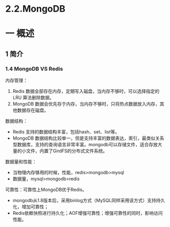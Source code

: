 # 2.2.MongoDB

# 一 概述
## 1 简介

### 1.4 MongoDB VS Redis
内存管理：
1. Redis 数据全部存在内存，定期写入磁盘，当内存不够时，可以选择指定的 LRU 算法删除数据。
2. MongoDB 数据会优先存于内存，当内存不够时，只将热点数据放入内存，其他数据存在磁盘。

数据结构：
- Redis 支持的数据结构丰富，包括hash、set、list等。
- MongoDB 数据结构比较单一，但是支持丰富的数据表达，索引，最类似关系型数据库，支持的查询语言非常丰富。mongodb可以存储文件，适合存放大量的小文件，内置了GirdFS的分布式文件系统。

数据量和性能：
- 当物理内存够用的时候，性能，redis>mongodb>mysql
- 数据量，mysql>mongodb>redis

可靠性：可靠性上MongoDB优于Redis。
- mongodb从1.8版本后，采用binlog方式（MySQL同样采用该方式）支持持久化，增加可靠性；
- Redis依赖快照进行持久化；AOF增强可靠性；增强可靠性的同时，影响访问性能。


